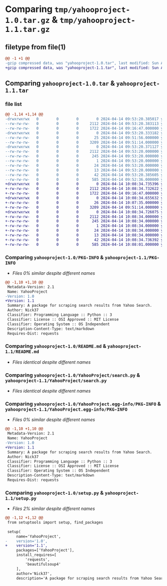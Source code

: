 # Comparing `tmp/yahooproject-1.0.tar.gz` & `tmp/yahooproject-1.1.tar.gz`

## filetype from file(1)

```diff
@@ -1 +1 @@
-gzip compressed data, was "yahooproject-1.0.tar", last modified: Sun Apr 14 09:53:20 2024, max compression
+gzip compressed data, was "yahooproject-1.1.tar", last modified: Sun Apr 14 10:08:34 2024, max compression
```

## Comparing `yahooproject-1.0.tar` & `yahooproject-1.1.tar`

### file list

```diff
@@ -1,14 +1,14 @@
-drwxrwxrwx   0        0        0        0 2024-04-14 09:53:20.385017 yahooproject-1.0/
--rw-rw-rw-   0        0        0     2112 2024-04-14 09:53:20.383113 yahooproject-1.0/PKG-INFO
--rw-rw-rw-   0        0        0     1722 2024-04-14 09:16:47.000000 yahooproject-1.0/README.md
-drwxrwxrwx   0        0        0        0 2024-04-14 09:53:20.333182 yahooproject-1.0/YahooProject/
--rw-rw-rw-   0        0        0       25 2024-04-14 09:51:56.000000 yahooproject-1.0/YahooProject/__init__.py
--rw-rw-rw-   0        0        0     3209 2024-04-14 09:51:14.000000 yahooproject-1.0/YahooProject/search.py
-drwxrwxrwx   0        0        0        0 2024-04-14 09:53:20.371127 yahooproject-1.0/YahooProject.egg-info/
--rw-rw-rw-   0        0        0     2112 2024-04-14 09:53:20.000000 yahooproject-1.0/YahooProject.egg-info/PKG-INFO
--rw-rw-rw-   0        0        0      245 2024-04-14 09:53:20.000000 yahooproject-1.0/YahooProject.egg-info/SOURCES.txt
--rw-rw-rw-   0        0        0        1 2024-04-14 09:53:20.000000 yahooproject-1.0/YahooProject.egg-info/dependency_links.txt
--rw-rw-rw-   0        0        0       24 2024-04-14 09:53:20.000000 yahooproject-1.0/YahooProject.egg-info/requires.txt
--rw-rw-rw-   0        0        0       13 2024-04-14 09:53:20.000000 yahooproject-1.0/YahooProject.egg-info/top_level.txt
--rw-rw-rw-   0        0        0       42 2024-04-14 09:53:20.385605 yahooproject-1.0/setup.cfg
--rw-rw-rw-   0        0        0      585 2024-04-14 09:52:36.000000 yahooproject-1.0/setup.py
+drwxrwxrwx   0        0        0        0 2024-04-14 10:08:34.735396 yahooproject-1.1/
+-rw-rw-rw-   0        0        0     2112 2024-04-14 10:08:34.732622 yahooproject-1.1/PKG-INFO
+-rw-rw-rw-   0        0        0     1722 2024-04-14 09:16:47.000000 yahooproject-1.1/README.md
+drwxrwxrwx   0        0        0        0 2024-04-14 10:08:34.655632 yahooproject-1.1/YahooProject/
+-rw-rw-rw-   0        0        0       26 2024-04-14 10:07:35.000000 yahooproject-1.1/YahooProject/__init__.py
+-rw-rw-rw-   0        0        0     3209 2024-04-14 09:51:14.000000 yahooproject-1.1/YahooProject/search.py
+drwxrwxrwx   0        0        0        0 2024-04-14 10:08:34.726075 yahooproject-1.1/YahooProject.egg-info/
+-rw-rw-rw-   0        0        0     2112 2024-04-14 10:08:34.000000 yahooproject-1.1/YahooProject.egg-info/PKG-INFO
+-rw-rw-rw-   0        0        0      245 2024-04-14 10:08:34.000000 yahooproject-1.1/YahooProject.egg-info/SOURCES.txt
+-rw-rw-rw-   0        0        0        1 2024-04-14 10:08:34.000000 yahooproject-1.1/YahooProject.egg-info/dependency_links.txt
+-rw-rw-rw-   0        0        0       24 2024-04-14 10:08:34.000000 yahooproject-1.1/YahooProject.egg-info/requires.txt
+-rw-rw-rw-   0        0        0       13 2024-04-14 10:08:34.000000 yahooproject-1.1/YahooProject.egg-info/top_level.txt
+-rw-rw-rw-   0        0        0       42 2024-04-14 10:08:34.736392 yahooproject-1.1/setup.cfg
+-rw-rw-rw-   0        0        0      585 2024-04-14 10:08:01.000000 yahooproject-1.1/setup.py
```

### Comparing `yahooproject-1.0/PKG-INFO` & `yahooproject-1.1/PKG-INFO`

 * *Files 0% similar despite different names*

```diff
@@ -1,10 +1,10 @@
 Metadata-Version: 2.1
 Name: YahooProject
-Version: 1.0
+Version: 1.1
 Summary: A package for scraping search results from Yahoo Search.
 Author: Nick37
 Classifier: Programming Language :: Python :: 3
 Classifier: License :: OSI Approved :: MIT License
 Classifier: Operating System :: OS Independent
 Description-Content-Type: text/markdown
 Requires-Dist: requests
```

### Comparing `yahooproject-1.0/README.md` & `yahooproject-1.1/README.md`

 * *Files identical despite different names*

### Comparing `yahooproject-1.0/YahooProject/search.py` & `yahooproject-1.1/YahooProject/search.py`

 * *Files identical despite different names*

### Comparing `yahooproject-1.0/YahooProject.egg-info/PKG-INFO` & `yahooproject-1.1/YahooProject.egg-info/PKG-INFO`

 * *Files 0% similar despite different names*

```diff
@@ -1,10 +1,10 @@
 Metadata-Version: 2.1
 Name: YahooProject
-Version: 1.0
+Version: 1.1
 Summary: A package for scraping search results from Yahoo Search.
 Author: Nick37
 Classifier: Programming Language :: Python :: 3
 Classifier: License :: OSI Approved :: MIT License
 Classifier: Operating System :: OS Independent
 Description-Content-Type: text/markdown
 Requires-Dist: requests
```

### Comparing `yahooproject-1.0/setup.py` & `yahooproject-1.1/setup.py`

 * *Files 2% similar despite different names*

```diff
@@ -1,12 +1,12 @@
 from setuptools import setup, find_packages
 
 setup(
     name='YahooProject',
-    version='1.0',
+    version='1.1',
     packages=['YahooProject'],
     install_requires=[
         'requests',
         'beautifulsoup4'
     ],
     author='Nick37',
     description='A package for scraping search results from Yahoo Search.',
```


